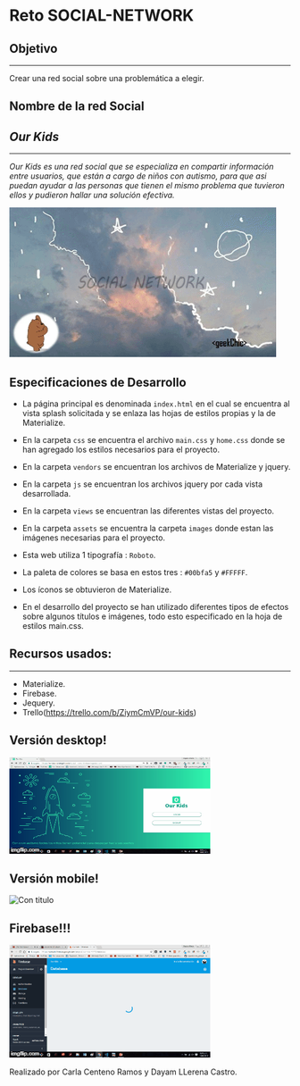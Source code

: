 # Reto SOCIAL-NETWORK
## Objetivo
___________________________

Crear una red social sobre una problemática a elegir.

## Nombre de la red Social 
## *Our Kids*
_________________________

*Our Kids es una red social que se especializa en compartir información entre usuarios, que están a cargo de niños con autismo, para que asi puedan ayudar a las personas que tienen el mismo problema que tuvieron ellos y pudieron hallar una solución efectiva.*


![](assets/docs/kids.gif "titulo")

## Especificaciones de Desarrollo

* La página principal es denominada `index.html` en el cual se encuentra al vista splash solicitada  y se enlaza las hojas de estilos propias y la de Materialize.

* En la carpeta `css` se encuentra el archivo `main.css` y `home.css` donde se han agregado los  estilos necesarios para el proyecto.

* En la carpeta `vendors` se encuentran los archivos de Materialize y jquery.

* En la carpeta `js` se encuentran los archivos jquery por cada vista desarrollada.

* En la carpeta `views` se encuentran las diferentes vistas del proyecto.

* En la carpeta `assets` se encuentra la carpeta `images` donde estan las imágenes necesarias para el proyecto.

* Esta web utiliza 1 tipografía :   `Roboto`.

* La paleta de colores se basa en estos tres : `#00bfa5` y   `#FFFFF`.

* Los íconos se obtuvieron de  Materialize.

* En el desarrollo del proyecto se han utilizado diferentes tipos de efectos sobre algunos títulos e imágenes, todo esto especificado en la hoja de estilos main.css.

## Recursos usados:
________________________________

* Materialize.
* Firebase.
* Jequery.
* Trello(https://trello.com/b/ZiymCmVP/our-kids)

## Versión desktop!
![Con titulo](assets/docs/22p7so.gif "titulo")

## Versión mobile!
![Con titulo](assets/docs/22p8zf.gif "titulo")

## Firebase!!!
![Con titulo](assets/docs/22p98t.gif "titulo")


Realizado por Carla Centeno Ramos y Dayam LLerena Castro.
